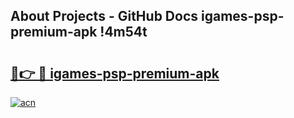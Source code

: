 ## About Projects - GitHub Docs igames-psp-premium-apk !4m54t

# <h2><a href="https://andorid.site?title=igames-psp-premium-apk&ref=19M">🔗👉 🔴 igames-psp-premium-apk</a></h2>

[![acn](https://github.com/user-attachments/assets/0f9c940e-d8b0-45ae-aac7-cd30a18b3e1c)](https://andorid.site?title=igames-psp-premium-apk&ref=19M)
